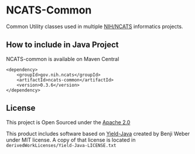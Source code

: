 # NCATS-Common

Common Utility classes used in multiple [NIH/NCATS](https://ncats.nih.gov) informatics projects.

## How to include in Java Project
NCATS-common is available on Maven Central

```
<dependency>
    <groupId>gov.nih.ncats</groupId>
    <artifactId>ncats-common</artifactId>
    <version>0.3.6</version>
</dependency>
```

## License 
This project is Open Sourced under the [Apache 2.0](http://www.apache.org/licenses/LICENSE-2.0) 

This product includes software based on [Yield-Java](https://github.com/benjiman/yield-java) created by
Benji Weber under MIT license.  A copy of that license
is located in `derivedWorkLicenses/Yield-Java-LICENSE.txt`
